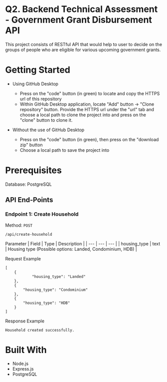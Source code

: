 # Q2. Backend Technical Assessment - Government Grant Disbursement API
This project consists of RESTful API that would help to user to decide on the groups of people who are eligible for various upcoming government grants.

# Getting Started
- Using GitHub Desktop
  - Press on the "code" button (in green) to locate and copy the HTTPS url of this repository
  - Within GitHub Desktop application, locate "Add" button -> "Clone repository" button. Provide the HTTPS url under the "url" tab and choose a local path to clone the project into and press on the "clone" button to clone it.

- Without the use of GitHub Desktop
  - Press on the "code" button (in green), then press on the "download zip" button
  - Choose a local path to save the project into

# Prerequisites
Database: PostgreSQL


## API End-Points

### Endpoint 1: Create Household
Method: `POST`
  
```
/api/create-household
```

Parameter
| Field | Type | Description |
| --- | --- | --- |
| housing_type | text | Housing type (Possible options: Landed, Condominium, HDB) |

Request Example
```
[
	{
    		"housing_type": "Landed"
	},
	{
		"housing_type": "Condominium"
	},
	{
		"housing_type": "HDB"
	}
]
```

Response Example
```
Household created successfully.
```
  

# Built With
- Node.js
- Express.js
- PostgreSQL
